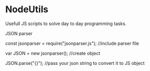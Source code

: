 # NodeUtils

Usefull JS scripts to solve day to day programming tasks.

JSON parser

const jsonparser = require("jsonparser.js"); //include parser file

var JSON = new jsonparser(); //create object 

JSON.parse("{}"); //pass your json string to convert it to JS object
